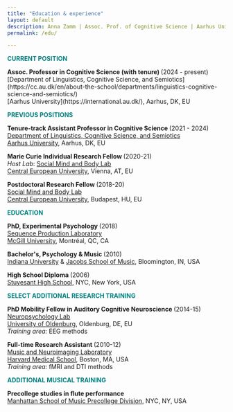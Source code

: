 ```yaml
---
title: "Education & experience"
layout: default
description: Anna Zamm | Assoc. Prof. of Cognitive Science | Aarhus University
permalink: /edu/

---
```

<p><strong><span style="color: #008080;">CURRENT POSITION</span></strong></p>
<strong> Assoc. Professor in Cognitive Science (with tenure) </strong>(2024 - present) <br/>
[Department of Linguistics, Cognitive Science, and Semiotics](https://cc.au.dk/en/about-the-school/departments/linguistics-cognitive-science-and-semiotics/)<br/>
[Aarhus University](https://international.au.dk/), Aarhus, DK, EU<br/>


<p><strong><span style="color: #008080;">PREVIOUS POSITIONS</span></strong></p>

<strong> Tenure-track Assistant Professor in Cognitive Science </strong>(2021 - 2024) <br/>
[Department of Linguistics, Cognitive Science, and Semiotics](https://cc.au.dk/en/about-the-school/departments/linguistics-cognitive-science-and-semiotics/)<br/>
[Aarhus University](https://international.au.dk/), Aarhus, DK, EU<br/>

<strong> Marie Curie Individual Research Fellow </strong>(2020-21) <br/>
<em>Host Lab</em>: [Social Mind and Body Lab](https://socialmind.ceu.edu/somby) <br/>
[Central European University](https://www.ceu.edu/vienna), Vienna, AT, EU<br/>


<strong> Postdoctoral Research Fellow </strong>(2018-20) <br/>
[Social Mind and Body Lab](https://socialmind.ceu.edu/somby) <br/>
[Central European University](https://www.ceu.edu/), Budapest, HU, EU <br/>

  
<p><strong><span style="color: #008080;">EDUCATION </span></strong></p>

<strong>PhD, Experimental Psychology </strong>(2018)<br />
[Sequence Production Laboratory](https://www.mcgill.ca/spl/)<br />
[McGill University](https://www.mcgill.ca/), Montréal, QC, CA<br />

<strong>Bachelor's, Psychology &amp; Music </strong>(2010)<br />
[Indiana University](https://psych.indiana.edu/) &amp; 
[Jacobs School of Music](https://music.indiana.edu/), Bloomington, IN, USA<br />

<strong>High School Diploma </strong>(2006)<br />
[Stuyesant High School](https://en.wikipedia.org/wiki/Stuyvesant_High_School), NYC, New York, USA<br />

<p><strong><span style="color: #008080;">SELECT ADDITIONAL RESEARCH TRAINING</span></strong></p>

<strong>PhD Mobility Fellow in Auditory Cognitive Neuroscience </strong>(2014-15)<br />
[Neuropsychology Lab](https://uol.de/neuropsychologie">https://uol.de/neuropsychologie)<br />
[University of Oldenburg](https://uol.de/en/), Oldenburg, DE, EU<br />
<em>Training area: </em>EEG methods<br />

<strong>Full-time Research Assistant </strong>(2010-12)<br />
[Music and Neuroimaging Laboratory](https://www.musicianbrain.com/#index">https://www.musicianbrain.com/#index)<br />
[Harvard Medical School](https://hms.harvard.edu/), Boston, MA, USA<br />
<em>Training area:</em> fMRI and DTI methods<br/>

<p><strong><span style="color: #008080;">ADDITIONAL MUSICAL TRAINING</span></strong></p>

<strong>Precollege studies in flute performance </strong><br />
[Manhattan School of Music Precollege Division](https://www.msmnyc.edu/programs/precollege/admissions/), NYC, NY, USA<br />

